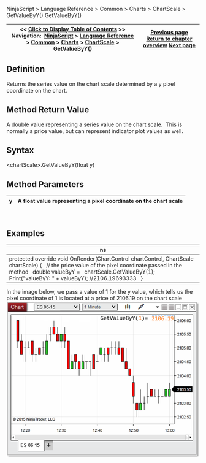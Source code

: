 ﻿
NinjaScript \> Language Reference \> Common \> Charts \> ChartScale \> GetValueByY()
GetValueByY()

| \<\< [Click to Display Table of Contents](getvaluebyy.md) \>\> **Navigation:**     [NinjaScript](ninjascript.md) \> [Language Reference](language_reference_wip.md) \> [Common](common.md) \> [Charts](chart.md) \> [ChartScale](chartscale.md) \> GetValueByY() | [Previous page](getpixelsfordistance.md) [Return to chapter overview](chartscale.md) [Next page](getvaluebyywpf.md) |
| --- | --- |

## Definition
Returns the series value on the chart scale determined by a y pixel coordinate on the chart.
 
## Method Return Value
A double value representing a series value on the chart scale.  This is normally a price value, but can represent indicator plot values as well.
## 
## Syntax
\<chartScale\>.GetValueByY(float y)
## 
## Method Parameters
| y | A float value representing a pixel coordinate on the chart scale |
| --- | --- |

 
## 
## Examples
| ns |
| --- |
| protected override void OnRender(ChartControl chartControl, ChartScale chartScale) {    // the price value of the pixel coordinate passed in the method    double valueByY \=   chartScale.GetValueByY(1);      Print("valueByY: " \+ valueByY); //2106\.19693333    } |

In the image below, we pass a value of 1 for the y value, which tells us the pixel coordinate of 1 is located at a price of 2106\.19 on the chart scale
 
![getvaluebyY](getvaluebyy.png)
